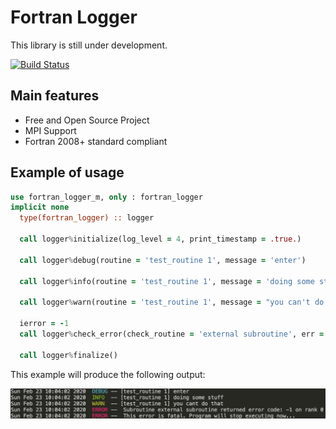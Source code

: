 # Fortran Logger
 
 This library is still under development. 

[![Build Status](https://travis-ci.com/ShatrovOA/Fortran-Logger.svg?branch=master)](https://travis-ci.com/ShatrovOA/Fortran-Logger)

## Main features
- Free and Open Source Project
- MPI Support
- Fortran 2008+ standard compliant

## Example of usage

```fortran
use fortran_logger_m, only : fortran_logger
implicit none
  type(fortran_logger) :: logger

  call logger%initialize(log_level = 4, print_timestamp = .true.)

  call logger%debug(routine = 'test_routine 1', message = 'enter')

  call logger%info(routine = 'test_routine 1', message = 'doing some stuff')

  call logger%warn(routine = 'test_routine 1', message = "you can't do that")

  ierror = -1
  call logger%check_error(check_routine = 'external subroutine', err = ierror, is_fatal = .true.)

  call logger%finalize()
```

This example will produce the following output:

![Sample Output](./doc/sample_output.png)

